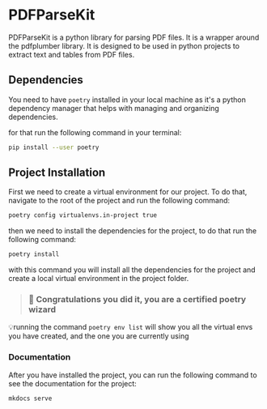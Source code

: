 # PDFParseKit

PDFParseKit is a python library for parsing PDF files. It is a wrapper around the pdfplumber library. It is designed to be used in python projects to extract text and tables from PDF files.

## Dependencies

You need to have `poetry` installed in your local machine as it's a python dependency manager that helps with managing and organizing dependencies.

for that run the following command in your terminal:

```bash
pip install --user poetry
```

## Project Installation

First we need to create a virtual environment for our project. To do that, navigate to the root of the project and run the following command:

```bash
poetry config virtualenvs.in-project true
```

then we need to install the dependencies for the project, to do that run the following command:

```bash
poetry install
```

with this command you will install all the dependencies for the project and create a local virtual environment in the project folder.

> ### 🎉 Congratulations you did it, you are a certified poetry wizard

💡running the command `poetry env list` will show you all the virtual envs you have created, and the one you are currently using

### Documentation

After you have installed the project, you can run the following command to see the documentation for the project:

```bash
mkdocs serve
```